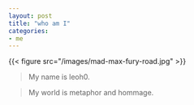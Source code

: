 ```yaml
---
layout: post
title: "who am I"
categories:
- me
---
```


{{< figure src="/images/mad-max-fury-road.jpg" >}}

> My name is leoh0.

> My world is metaphor and hommage.
